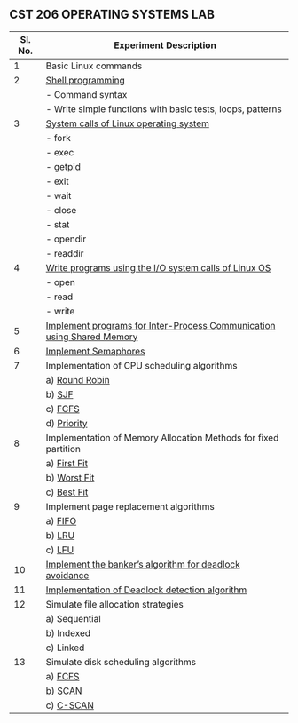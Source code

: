 ## CST 206 OPERATING SYSTEMS LAB

| Sl. No. | Experiment Description                                         |
| ------- | ------------------------------------------------------------- |
| 1       | Basic Linux commands                 |
| 2       | [Shell programming](/shell_scripting/)                       |
|         | - Command syntax                           |
|         | - Write simple functions with basic tests, loops, patterns |
| 3       | [System calls of Linux operating system](/System%20calls/)       |
|         | - fork                                                      |
|         | - exec                                                      |
|         | - getpid                                                    |
|         | - exit                                                      |
|         | - wait                                                      |
|         | - close                                                     |
|         | - stat                                                      |
|         | - opendir                                                   |
|         | - readdir                                                   |
| 4       | [Write programs using the I/O system calls of Linux OS](/System%20calls/) |
|         | - open                                                      |
|         | - read                                                      |
|         | - write                                                     |
| 5       | [Implement programs for Inter-Process Communication using Shared Memory](/System%20calls/) |
| 6       | [Implement Semaphores](/classic%20synchronization%20problems/ProducerConsumer.c)                           |
| 7       | Implementation of CPU scheduling algorithms |
|         | a) [Round Robin](/CPU%20Scheduling%20Algorithms/ROUND_ROBIN.c)                                |
|         | b) [SJF](/CPU%20Scheduling%20Algorithms/SJF.c)                                              |
|         | c) [FCFS](/CPU%20Scheduling%20Algorithms/FCFS.c)                                            |
|         | d) [Priority](/CPU%20Scheduling%20Algorithms/PRIORITY.c)                                    |
| 8       | Implementation of Memory Allocation Methods for fixed partition |
|         | a) [First Fit](/memory%20allocation%20methods/first_fit.c)                                   |
|         | b) [Worst Fit](/memory%20allocation%20methods/worst_fit.c)                                   |
|         | c) [Best Fit](/memory%20allocation%20methods/best_fit.c)                                     |
| 9       | Implement page replacement algorithms    |
|         | a) [FIFO](/Page_Replacement/FIFO.c)                                            |
|         | b) [LRU](/Page_Replacement/LRU.c)                                              |
|         | c) [LFU](/Page_Replacement/LFU.c)                                              |
| 10      | [Implement the banker’s algorithm for deadlock avoidance](/dead_loack%20avoidance/BankersWithRequest.c) |
| 11      | [Implementation of Deadlock detection algorithm](/Deadlock%20Detection/deadlockDetection.c) |
| 12      | Simulate file allocation strategies      |
|         | a) Sequential                                 |
|         | b) Indexed                                       |
|         | c) Linked                                       |
| 13      | Simulate disk scheduling algorithms       |
|         | a) [FCFS](/DISK%20Scheduling/FCFS.c)                                  |
|         | b) [SCAN](/DISK%20Scheduling/SCAN.c)                                  |
|         | c) [C-SCAN](/DISK%20Scheduling/CSCAN.c)                              |
